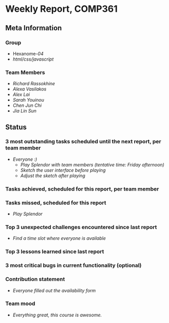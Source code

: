# Weekly Report, COMP361

## Meta Information

### Group

 * Hexanome-*04*
 * *html/css/javascript*

### Team Members

 * *Richard Rassokhine*
 * *Alexa Vasilakos*
 * *Alex Lai*
 * *Sarah Youinou*
 * *Chen Jun Chi*
 * *Jia Lin Sun*

## Status

### 3 most outstanding tasks scheduled until the next report, per team member

 * *Everyone :)*
   * *Play Splendor with team members (tentative time: Friday afternoon)*
   * *Sketch the user interface before playing*
   * *Adjust the sketch after playing*

### Tasks achieved, scheduled for this report, per team member


### Tasks missed, scheduled for this report

* *Play Splendor*

### Top 3 unexpected challenges encountered since last report

* *Find a time slot where everyone is available*

### Top 3 lessons learned since last report


### 3 most critical bugs in current functionality (optional)


### Contribution statement

* *Everyone filled out the availability form*

### Team mood

 * *Everything great, this course is awesome.*
